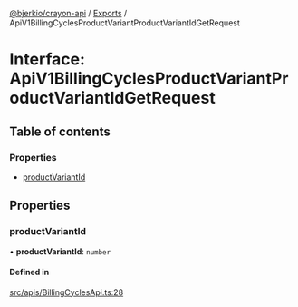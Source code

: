 [@bjerkio/crayon-api](../README.md) / [Exports](../modules.md) / ApiV1BillingCyclesProductVariantProductVariantIdGetRequest

# Interface: ApiV1BillingCyclesProductVariantProductVariantIdGetRequest

## Table of contents

### Properties

- [productVariantId](ApiV1BillingCyclesProductVariantProductVariantIdGetRequest.md#productvariantid)

## Properties

### productVariantId

• **productVariantId**: `number`

#### Defined in

[src/apis/BillingCyclesApi.ts:28](https://github.com/bjerkio/crayon-api-js/blob/22cd66d/src/apis/BillingCyclesApi.ts#L28)
